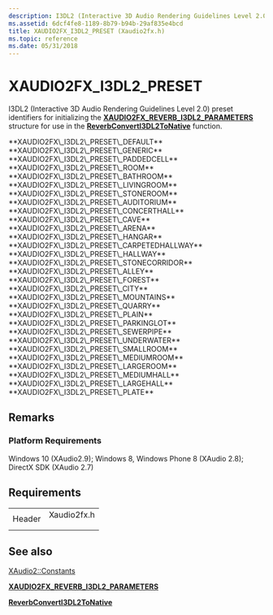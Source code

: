 ```yaml
---
description: I3DL2 (Interactive 3D Audio Rendering Guidelines Level 2.0) preset identifiers for initializing the XAUDIO2FX\_REVERB\_I3DL2\_PARAMETERS structure for use in the ReverbConvertI3DL2ToNative function.
ms.assetid: 6dcf4fe8-1189-8b79-b94b-29af835e4bcd
title: XAUDIO2FX_I3DL2_PRESET (Xaudio2fx.h)
ms.topic: reference
ms.date: 05/31/2018
---
```


# XAUDIO2FX\_I3DL2\_PRESET

I3DL2 (Interactive 3D Audio Rendering Guidelines Level 2.0) preset identifiers for initializing the [**XAUDIO2FX\_REVERB\_I3DL2\_PARAMETERS**](/windows/desktop/api/xaudio2fx/ns-xaudio2fx-xaudio2fx_reverb_i3dl2_parameters) structure for use in the [**ReverbConvertI3DL2ToNative**](/windows/desktop/api/xaudio2fx/nf-xaudio2fx-reverbconverti3dl2tonative) function.

<dl> <span id="XAUDIO2FX_I3DL2_PRESET_DEFAULT"></span><span id="xaudio2fx_i3dl2_preset_default"></span>**XAUDIO2FX\_I3DL2\_PRESET\_DEFAULT**  
<span id="XAUDIO2FX_I3DL2_PRESET_GENERIC"></span><span id="xaudio2fx_i3dl2_preset_generic"></span>**XAUDIO2FX\_I3DL2\_PRESET\_GENERIC**  
<span id="XAUDIO2FX_I3DL2_PRESET_PADDEDCELL"></span><span id="xaudio2fx_i3dl2_preset_paddedcell"></span>**XAUDIO2FX\_I3DL2\_PRESET\_PADDEDCELL**  
<span id="XAUDIO2FX_I3DL2_PRESET_ROOM"></span><span id="xaudio2fx_i3dl2_preset_room"></span>**XAUDIO2FX\_I3DL2\_PRESET\_ROOM**  
<span id="XAUDIO2FX_I3DL2_PRESET_BATHROOM"></span><span id="xaudio2fx_i3dl2_preset_bathroom"></span>**XAUDIO2FX\_I3DL2\_PRESET\_BATHROOM**  
<span id="XAUDIO2FX_I3DL2_PRESET_LIVINGROOM"></span><span id="xaudio2fx_i3dl2_preset_livingroom"></span>**XAUDIO2FX\_I3DL2\_PRESET\_LIVINGROOM**  
<span id="XAUDIO2FX_I3DL2_PRESET_STONEROOM"></span><span id="xaudio2fx_i3dl2_preset_stoneroom"></span>**XAUDIO2FX\_I3DL2\_PRESET\_STONEROOM**  
<span id="XAUDIO2FX_I3DL2_PRESET_AUDITORIUM"></span><span id="xaudio2fx_i3dl2_preset_auditorium"></span>**XAUDIO2FX\_I3DL2\_PRESET\_AUDITORIUM**  
<span id="XAUDIO2FX_I3DL2_PRESET_CONCERTHALL"></span><span id="xaudio2fx_i3dl2_preset_concerthall"></span>**XAUDIO2FX\_I3DL2\_PRESET\_CONCERTHALL**  
<span id="XAUDIO2FX_I3DL2_PRESET_CAVE"></span><span id="xaudio2fx_i3dl2_preset_cave"></span>**XAUDIO2FX\_I3DL2\_PRESET\_CAVE**  
<span id="XAUDIO2FX_I3DL2_PRESET_ARENA"></span><span id="xaudio2fx_i3dl2_preset_arena"></span>**XAUDIO2FX\_I3DL2\_PRESET\_ARENA**  
<span id="XAUDIO2FX_I3DL2_PRESET_HANGAR"></span><span id="xaudio2fx_i3dl2_preset_hangar"></span>**XAUDIO2FX\_I3DL2\_PRESET\_HANGAR**  
<span id="XAUDIO2FX_I3DL2_PRESET_CARPETEDHALLWAY"></span><span id="xaudio2fx_i3dl2_preset_carpetedhallway"></span>**XAUDIO2FX\_I3DL2\_PRESET\_CARPETEDHALLWAY**  
<span id="XAUDIO2FX_I3DL2_PRESET_HALLWAY"></span><span id="xaudio2fx_i3dl2_preset_hallway"></span>**XAUDIO2FX\_I3DL2\_PRESET\_HALLWAY**  
<span id="XAUDIO2FX_I3DL2_PRESET_STONECORRIDOR"></span><span id="xaudio2fx_i3dl2_preset_stonecorridor"></span>**XAUDIO2FX\_I3DL2\_PRESET\_STONECORRIDOR**  
<span id="XAUDIO2FX_I3DL2_PRESET_ALLEY"></span><span id="xaudio2fx_i3dl2_preset_alley"></span>**XAUDIO2FX\_I3DL2\_PRESET\_ALLEY**  
<span id="XAUDIO2FX_I3DL2_PRESET_FOREST"></span><span id="xaudio2fx_i3dl2_preset_forest"></span>**XAUDIO2FX\_I3DL2\_PRESET\_FOREST**  
<span id="XAUDIO2FX_I3DL2_PRESET_CITY"></span><span id="xaudio2fx_i3dl2_preset_city"></span>**XAUDIO2FX\_I3DL2\_PRESET\_CITY**  
<span id="XAUDIO2FX_I3DL2_PRESET_MOUNTAINS"></span><span id="xaudio2fx_i3dl2_preset_mountains"></span>**XAUDIO2FX\_I3DL2\_PRESET\_MOUNTAINS**  
<span id="XAUDIO2FX_I3DL2_PRESET_QUARRY"></span><span id="xaudio2fx_i3dl2_preset_quarry"></span>**XAUDIO2FX\_I3DL2\_PRESET\_QUARRY**  
<span id="XAUDIO2FX_I3DL2_PRESET_PLAIN"></span><span id="xaudio2fx_i3dl2_preset_plain"></span>**XAUDIO2FX\_I3DL2\_PRESET\_PLAIN**  
<span id="XAUDIO2FX_I3DL2_PRESET_PARKINGLOT"></span><span id="xaudio2fx_i3dl2_preset_parkinglot"></span>**XAUDIO2FX\_I3DL2\_PRESET\_PARKINGLOT**  
<span id="XAUDIO2FX_I3DL2_PRESET_SEWERPIPE"></span><span id="xaudio2fx_i3dl2_preset_sewerpipe"></span>**XAUDIO2FX\_I3DL2\_PRESET\_SEWERPIPE**  
<span id="XAUDIO2FX_I3DL2_PRESET_UNDERWATER"></span><span id="xaudio2fx_i3dl2_preset_underwater"></span>**XAUDIO2FX\_I3DL2\_PRESET\_UNDERWATER**  
<span id="XAUDIO2FX_I3DL2_PRESET_SMALLROOM"></span><span id="xaudio2fx_i3dl2_preset_smallroom"></span>**XAUDIO2FX\_I3DL2\_PRESET\_SMALLROOM**  
<span id="XAUDIO2FX_I3DL2_PRESET_MEDIUMROOM"></span><span id="xaudio2fx_i3dl2_preset_mediumroom"></span>**XAUDIO2FX\_I3DL2\_PRESET\_MEDIUMROOM**  
<span id="XAUDIO2FX_I3DL2_PRESET_LARGEROOM"></span><span id="xaudio2fx_i3dl2_preset_largeroom"></span>**XAUDIO2FX\_I3DL2\_PRESET\_LARGEROOM**  
<span id="XAUDIO2FX_I3DL2_PRESET_MEDIUMHALL"></span><span id="xaudio2fx_i3dl2_preset_mediumhall"></span>**XAUDIO2FX\_I3DL2\_PRESET\_MEDIUMHALL**  
<span id="XAUDIO2FX_I3DL2_PRESET_LARGEHALL"></span><span id="xaudio2fx_i3dl2_preset_largehall"></span>**XAUDIO2FX\_I3DL2\_PRESET\_LARGEHALL**  
<span id="XAUDIO2FX_I3DL2_PRESET_PLATE"></span><span id="xaudio2fx_i3dl2_preset_plate"></span>**XAUDIO2FX\_I3DL2\_PRESET\_PLATE**  
</dl>

## Remarks

### Platform Requirements

Windows 10 (XAudio2.9); Windows 8, Windows Phone 8 (XAudio 2.8); DirectX SDK (XAudio 2.7)

## Requirements



|                   |                                                                                        |
|-------------------|----------------------------------------------------------------------------------------|
| Header<br/> | <dl> <dt>Xaudio2fx.h</dt> </dl> |



## See also

<dl> <dt>

[XAudio2::Constants](constants.md)
</dt> <dt>

[**XAUDIO2FX\_REVERB\_I3DL2\_PARAMETERS**](/windows/desktop/api/xaudio2fx/ns-xaudio2fx-xaudio2fx_reverb_i3dl2_parameters)
</dt> <dt>

[**ReverbConvertI3DL2ToNative**](/windows/desktop/api/xaudio2fx/nf-xaudio2fx-reverbconverti3dl2tonative)
</dt> </dl>

 

 




